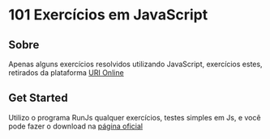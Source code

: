# 101 Exercícios em JavaScript

## Sobre
Apenas alguns exercícios resolvidos utilizando JavaScript, exercícios estes, retirados da plataforma [URI Online](https://www.urionlinejudge.com.br/)

## Get Started
Utilizo o programa RunJs qualquer exercícios, testes simples em Js, e você pode fazer o download na [página oficial](https://runjs.dev/)
